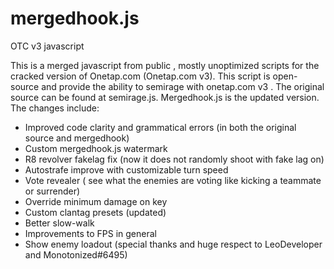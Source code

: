 # mergedhook.js
OTC v3 javascript

This is a merged javascript from public , mostly unoptimized scripts for the cracked version of Onetap.com (Onetap.com v3). This script is open-source and provide the ability to semirage with onetap.com v3 . The original source can be found at semirage.js. Mergedhook.js is the updated version. The changes include:
- Improved code clarity and grammatical errors (in both the original source and mergedhook)
- Custom mergedhook.js watermark
- R8 revolver fakelag fix (now it does not randomly shoot with fake lag on)
- Autostrafe improve with customizable turn speed
- Vote revealer ( see what the enemies are voting like kicking a teammate or surrender)
- Override minimum damage on key
- Custom clantag presets (updated)
- Better slow-walk
- Improvements to FPS in general
- Show enemy loadout (special thanks and huge respect to LeoDeveloper and Monotonized#6495)
